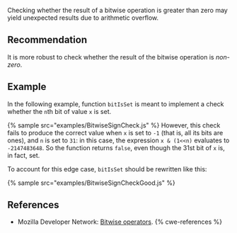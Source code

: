 Checking whether the result of a bitwise operation is greater than zero may yield unexpected results due to arithmetic overflow.


## Recommendation
It is more robust to check whether the result of the bitwise operation is *non-zero*.


## Example
In the following example, function `bitIsSet` is meant to implement a check whether the `n`th bit of value `x` is set.

{% sample src="examples/BitwiseSignCheck.js" %}
However, this check fails to produce the correct value when `x` is set to `-1` (that is, all its bits are ones), and `n` is set to `31`: in this case, the expression `x & (1<<n)` evaluates to `-2147483648`. So the function returns `false`, even though the 31st bit of `x` is, in fact, set.

To account for this edge case, `bitIsSet` should be rewritten like this:

{% sample src="examples/BitwiseSignCheckGood.js" %}

## References
* Mozilla Developer Network: [Bitwise operators](https://developer.mozilla.org/en-US/docs/Web/JavaScript/Reference/Operators/Bitwise_Operators).
{% cwe-references %}
